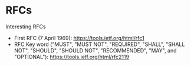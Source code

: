 # RFCs

Interesting RFCs

- First RFC (7 April 1969): <https://tools.ietf.org/html/rfc1>
- RFC Key word ("MUST", "MUST NOT", "REQUIRED", "SHALL", "SHALL NOT", "SHOULD", "SHOULD NOT", "RECOMMENDED",  "MAY", and "OPTIONAL"): <https://tools.ietf.org/html/rfc2119>
